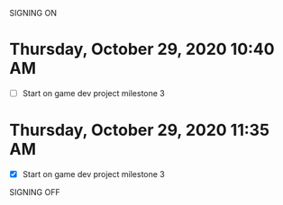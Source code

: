 SIGNING ON
# Thursday, October 29, 2020 10:40 AM
- [ ] Start on game dev project milestone 3


# Thursday, October 29, 2020 11:35 AM
- [x] Start on game dev project milestone 3

SIGNING OFF